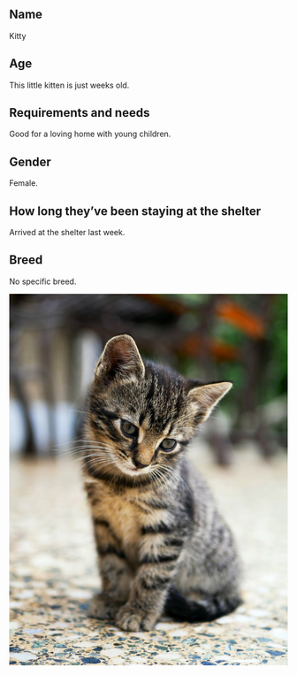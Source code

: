 <!DOCTYPE html>
<html>
<body>

<h2>Name</h2>
<p>Kitty</p>
<h2>Age</h2>
<p>This little kitten is just weeks old.</p>
<h2>Requirements and needs</h2>
<p>Good for a loving home with young children.</p>
<h2>Gender</h2>
<p>Female.</p>
<h2>How long they’ve been staying at the shelter</h2>
<p>Arrived at the shelter last week.</p>
<h2>Breed</h2>
<p>No specific breed.</p>

<img src="kitty.jpg" alt="What a fluff-ball">
</body>
</html>
